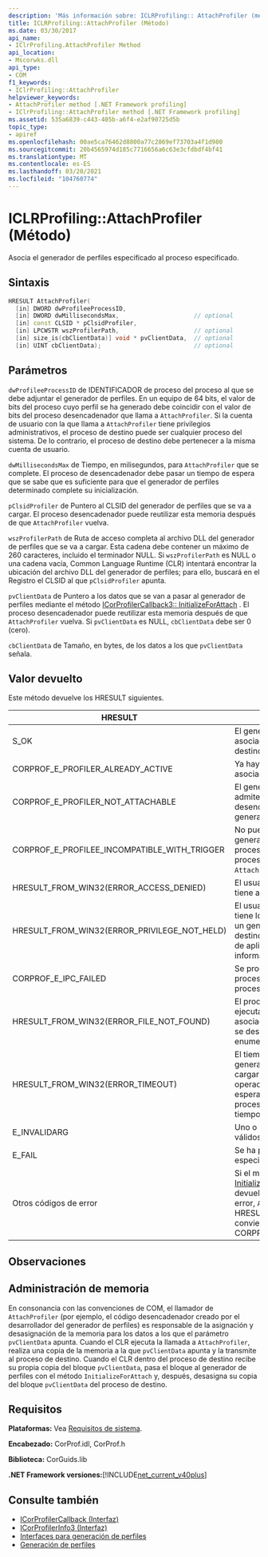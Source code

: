 ```yaml
---
description: 'Más información sobre: ICLRProfiling:: AttachProfiler (método)'
title: ICLRProfiling::AttachProfiler (Método)
ms.date: 03/30/2017
api_name:
- IClrProfiling.AttachProfiler Method
api_location:
- Mscorwks.dll
api_type:
- COM
f1_keywords:
- IClrProfiling::AttachProfiler
helpviewer_keywords:
- AttachProfiler method [.NET Framework profiling]
- IClrProfiling::AttachProfiler method [.NET Framework profiling]
ms.assetid: 535a6839-c443-405b-a6f4-e2af90725d5b
topic_type:
- apiref
ms.openlocfilehash: 00ae5ca76462d8800a77c2869ef73703a4f1d980
ms.sourcegitcommit: 20b4565974d185c7716656a6c63e3cfdbdf4bf41
ms.translationtype: MT
ms.contentlocale: es-ES
ms.lasthandoff: 03/20/2021
ms.locfileid: "104760774"
---
```

# <a name="iclrprofilingattachprofiler-method"></a>ICLRProfiling::AttachProfiler (Método)

Asocia el generador de perfiles especificado al proceso especificado.  
  
## <a name="syntax"></a>Sintaxis  
  
```cpp  
HRESULT AttachProfiler(  
  [in] DWORD dwProfileeProcessID,  
  [in] DWORD dwMillisecondsMax,                     // optional  
  [in] const CLSID * pClsidProfiler,  
  [in] LPCWSTR wszProfilerPath,                     // optional  
  [in] size_is(cbClientData)] void * pvClientData,  // optional  
  [in] UINT cbClientData);                          // optional  
```  
  
## <a name="parameters"></a>Parámetros

`dwProfileeProcessID` de IDENTIFICADOR de proceso del proceso al que se debe adjuntar el generador de perfiles. En un equipo de 64 bits, el valor de bits del proceso cuyo perfil se ha generado debe coincidir con el valor de bits del proceso desencadenador que llama a `AttachProfiler`. Si la cuenta de usuario con la que llama a `AttachProfiler` tiene privilegios administrativos, el proceso de destino puede ser cualquier proceso del sistema. De lo contrario, el proceso de destino debe pertenecer a la misma cuenta de usuario.

`dwMillisecondsMax` de Tiempo, en milisegundos, para `AttachProfiler` que se complete. El proceso de desencadenador debe pasar un tiempo de espera que se sabe que es suficiente para que el generador de perfiles determinado complete su inicialización.
  
`pClsidProfiler` de Puntero al CLSID del generador de perfiles que se va a cargar. El proceso desencadenador puede reutilizar esta memoria después de que `AttachProfiler` vuelva.

`wszProfilerPath` de Ruta de acceso completa al archivo DLL del generador de perfiles que se va a cargar. Esta cadena debe contener un máximo de 260 caracteres, incluido el terminador NULL. Si `wszProfilerPath` es NULL o una cadena vacía, Common Language Runtime (CLR) intentará encontrar la ubicación del archivo DLL del generador de perfiles; para ello, buscará en el Registro el CLSID al que `pClsidProfiler` apunta.

`pvClientData` de Puntero a los datos que se van a pasar al generador de perfiles mediante el método [ICorProfilerCallback3:: InitializeForAttach](icorprofilercallback3-initializeforattach-method.md) . El proceso desencadenador puede reutilizar esta memoria después de que `AttachProfiler` vuelva. Si `pvClientData` es NULL, `cbClientData` debe ser 0 (cero).

`cbClientData` de Tamaño, en bytes, de los datos a los que `pvClientData` señala.

## <a name="return-value"></a>Valor devuelto  

 Este método devuelve los HRESULT siguientes.  
  
|HRESULT|Descripción|  
|-------------|-----------------|  
|S_OK|El generador de perfiles especificado se ha asociado correctamente al proceso de destino.|  
|CORPROF_E_PROFILER_ALREADY_ACTIVE|Ya hay un generador de perfiles activo o asociado al proceso de destino.|  
|CORPROF_E_PROFILER_NOT_ATTACHABLE|El generador de perfiles especificado no admite la asociación. El proceso desencadenador puede intentar asociar un generador de perfiles diferente.|  
|CORPROF_E_PROFILEE_INCOMPATIBLE_WITH_TRIGGER|No puede solicitar la asociación de un generador de perfiles porque la versión del proceso de destino es incompatible con el proceso actual que está llamando a `AttachProfiler`.|  
|HRESULT_FROM_WIN32(ERROR_ACCESS_DENIED)|El usuario del proceso desencadenador no tiene acceso al proceso de destino.|  
|HRESULT_FROM_WIN32(ERROR_PRIVILEGE_NOT_HELD)|El usuario del proceso desencadenador no tiene los privilegios necesarios para asociar un generador de perfiles al proceso de destino especificado. El registro de eventos de aplicación puede contener más información.|  
|CORPROF_E_IPC_FAILED|Se produjo un error de comunicación con el proceso de destino. Esto suele ocurrir si el proceso de destino se estaba cerrando.|  
|HRESULT_FROM_WIN32(ERROR_FILE_NOT_FOUND)|El proceso de destino no existe o no está ejecutando ningún CLR que admita la asociación. Esto puede indicar que el CLR se descargó desde la llamada al método de enumeración en tiempo de ejecución.|  
|HRESULT_FROM_WIN32(ERROR_TIMEOUT)|El tiempo de espera se agotó sin que el generador de perfiles comenzara a cargarse. Puede volver a intentar la operación de asociación. El tiempo de espera se agota cuando un finalizador del proceso de destino se ejecuta durante más tiempo que el valor del tiempo de espera.|  
|E_INVALIDARG|Uno o más parámetros tienen valores no válidos.|  
|E_FAIL|Se ha producido algún otro error no especificado.|  
|Otros códigos de error|Si el método [ICorProfilerCallback3:: InitializeForAttach](icorprofilercallback3-initializeforattach-method.md) del generador de perfiles devuelve un valor HRESULT que indica un error, `AttachProfiler` devuelve el mismo HRESULT. En este caso, E_NOTIMPL se convierte en CORPROF_E_PROFILER_NOT_ATTACHABLE.|  
  
## <a name="remarks"></a>Observaciones  
  
## <a name="memory-management"></a>Administración de memoria  

 En consonancia con las convenciones de COM, el llamador de `AttachProfiler` (por ejemplo, el código desencadenador creado por el desarrollador del generador de perfiles) es responsable de la asignación y desasignación de la memoria para los datos a los que el parámetro `pvClientData` apunta. Cuando el CLR ejecuta la llamada a `AttachProfiler`, realiza una copia de la memoria a la que `pvClientData` apunta y la transmite al proceso de destino. Cuando el CLR dentro del proceso de destino recibe su propia copia del bloque `pvClientData`, pasa el bloque al generador de perfiles con el método `InitializeForAttach` y, después, desasigna su copia del bloque `pvClientData` del proceso de destino.  
  
## <a name="requirements"></a>Requisitos  

 **Plataformas:** Vea [Requisitos de sistema](../../get-started/system-requirements.md).  
  
 **Encabezado:** CorProf.idl, CorProf.h  
  
 **Biblioteca:** CorGuids.lib  
  
 **.NET Framework versiones:**[!INCLUDE[net_current_v40plus](../../../../includes/net-current-v40plus-md.md)]  
  
## <a name="see-also"></a>Consulte también

- [ICorProfilerCallback (Interfaz)](icorprofilercallback-interface.md)
- [ICorProfilerInfo3 (Interfaz)](icorprofilerinfo3-interface.md)
- [Interfaces para generación de perfiles](profiling-interfaces.md)
- [Generación de perfiles](index.md)
